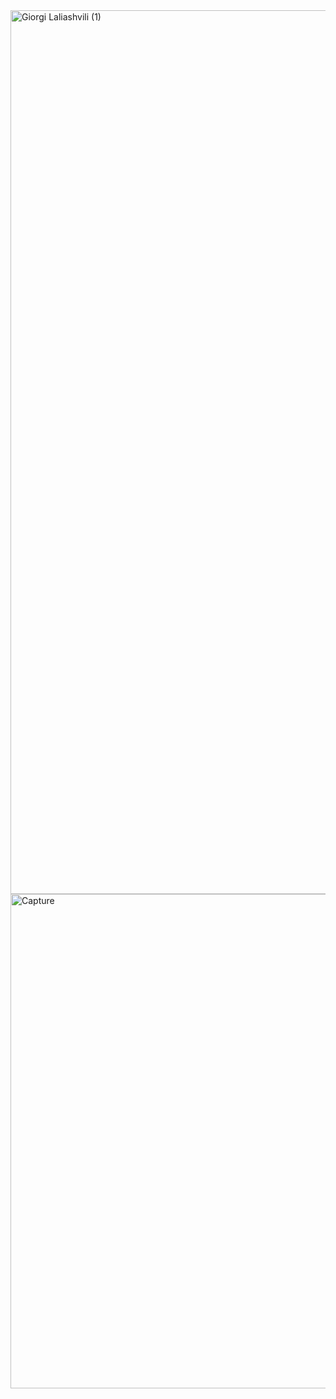 <img width="2000" height="1414" alt="Giorgi Laliashvili (1)" src="https://github.com/user-attachments/assets/7623bd87-acad-4372-962c-16ffb49accc9" />

<img width="1118" height="791" alt="Capture" src="https://github.com/user-attachments/assets/f1fa3a08-5887-43d0-8a7d-856f04cc99db" />

